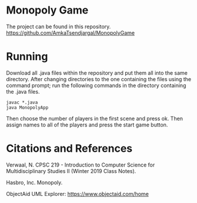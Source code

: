 # Monopoly Game

The project can be found in this repository.
https://github.com/AmkaTsendjargal/MonopolyGame

# Running
Download all .java files within the repository and put them all into the same directory. After changing directories to the one containing the files using the command prompt; run the following commands in the directory containing the .java files.
```
javac *.java
java MonopolyApp
```
Then choose the number of players in the first scene and press ok. Then assign names to all of the players and press the start game button.

# Citations and References

Verwaal, N. CPSC 219 - Introduction to Computer Science for Multidisciplinary Studies II (Winter 2019 Class Notes).

Hasbro, Inc. Monopoly.

ObjectAid UML Explorer: https://www.objectaid.com/home
